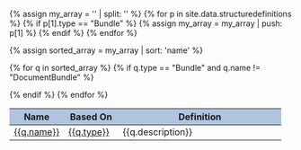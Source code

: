 {% assign my_array = '' | split: '' %}
{% for p in site.data.structuredefinitions %}
{% if p[1].type == "Bundle" %}
{% assign my_array = my_array | push: p[1] %}
{% endif %}
{% endfor %}

<table class="table table-bordered table-striped table-hover" style="min-width:620px; width:100%;"><thead style="background: lightsteelblue;"><tr><th style="width:20%;">Name</th><th style="width:20%;">Based On</th><th>Definition</th></tr></thead><tbody>
{% assign sorted_array = my_array | sort: 'name' %}

{% for q in sorted_array %}
{% if q.type == "Bundle" and q.name != "DocumentBundle"  %}
<tr><td><a href="{{q.path}}">{{q.name}}</a></td><td><a href="{{q.basepath}}">{{q.type}}</a></td><td>{{q.description}}</td></tr>
{% endif %}
{% endfor %}</tbody></table>
